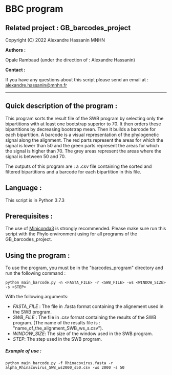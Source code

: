 # BBC program 

## Related project : GB_barcodes_project

Copyright (C) 2022 Alexandre Hassanin MNHN


__Authors :__

Opale Rambaud (under the direction of  : Alexandre Hassanin)


__Contact :__

If you have any questions about this script please send an email at : alexandre.hassanin@mnhn.fr

--------------------------------------------------------------------------------------------------------------------------------------------


## Quick description of the program : 

This program sorts the result file of the SWB program by selecting only the bipartitions with at least one bootstrap superior to 70. It then orders these bipartitions by 
decreasing bootstrap mean. Then it builds a barcode for each bipartition. A barcode is a visual representation of the phylogenetic signal along the alignment. The red parts 
represent the areas for which the signal is lower than 50 and the green parts represent the areas for which the signal is higher than 70. The grey areas represent the areas 
where the signal is between 50 and 70. 

The outputs of this program are : a .csv file containing the sorted and filtered bipartitions and a barcode for each bipartition in this file.  

## Language :

This script is in Python 3.7.3

## Prerequisites : 

The use of [Miniconda3](https://docs.conda.io/en/latest/miniconda.html) is strongly recommended.
Please make sure run this script with the Phylo environment using for all programs of the GB_barcodes_project.


## Using the program : 

To use the program, you must be in the "barcodes_program" directory and run the following command :

```
python main_barcode.py -n <FASTA_FILE> -r <SWB_FILE> -ws <WINDOW_SIZE> -s <STEP> 
```

With the following arguments:


- *FASTA_FILE* : The file in .fasta format containing the alignement used in the SWB program.
- *SWB_FILE* : The file in .csv format containing the results of the SWB program. 
(The name of the results file is : "name_of_the_alignment_SWB_ws_s.csv").
- *WINDOW_SIZE*: The size of the window used in the SWB program.
- *STEP*: The step used in the SWB program.


##### Example of use : 

```
python main_barcode.py -f Rhinacovirus.fasta -r alpha_Rhinacovirus_SWB_ws2000_s50.csv -ws 2000 -s 50 
```

